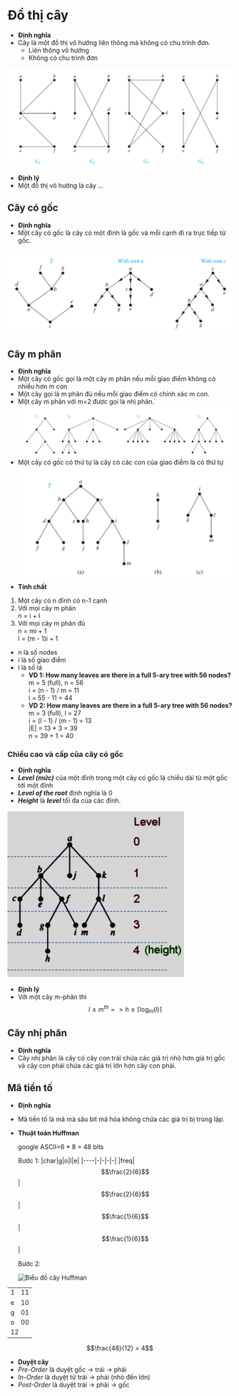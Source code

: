 # Đồ thị cây
- **Định nghĩa**
- Cây là một đồ thị vô hướng liên thông mà không có chu trình đơn.
    + Liên thông vô hướng
    + Không có chu trình đơn
<img src="Pictures_Source/Screenshot 2024-11-02 002855.png" alt="Tree Graph">

- **Định lý**
- Một đồ thị vô hướng là cây ...

## Cây có gốc
- **Định nghĩa**
- Một cây có gốc là cây có một đỉnh là gốc và mỗi cạnh đi ra trực tiếp từ gốc.
<img src="Pictures_Source\Screenshot 2024-11-02 003946.png" alt="Root Tree">

## Cây m phân
- **Định nghĩa**
- Một cây có gốc gọi là một cây m phân nếu mỗi giao điểm không có nhiều hơn m con
- Một cây gọi là m phân đủ nếu mỗi giao điểm có chính xác m con.
- Một cây m phân với m=2 được gọi là nhị phân.
![m-arry tree](<Pictures_Source/Screenshot 2024-11-02 004017.png>)
- Một cây có gốc có thứ tự là cây có các con của giao điểm là có thứ tự
![Ordered Tree](<Pictures_Source/Screenshot 2024-11-02 004034.png>)
- **Tính chất**
1. Một cây có n đỉnh có n-1 cạnh
2. Với mọi cây m phân</br>
    n = i + l
3. Với mọi cây m phân đủ</br>
    n = mi + 1</br>
    l = (m - 1)i + 1
- n là số nodes
- i là số giao điểm
- l là số lá
    - **VD 1: How many leaves are there in a full 5-ary tree with 56 nodes?**</br>
        m = 5 (full), n = 56</br>
        i = (n - 1) / m = 11</br>
        l = 55 - 11 = 44</br>
    - **VD 2: How many leaves are there in a full 5-ary tree with 56 nodes?**</br>
        m = 3 (full), l = 27</br>
        i = (l - 1) / (m - 1) = 13</br>
        |E| = 13 * 3 = 39</br>
        n = 39 + 1 = 40</br>

### Chiều cao và cấp của cây có gốc
- **Định nghĩa**
- ***Level (mức)*** của một đỉnh trong một cây có gốc là chiều dài từ một gốc tới một đỉnh
- ***Level of the root*** định nghĩa là 0
- ***Height*** là ***level*** tối đa của các đỉnh.

![Cây có gốc có level và height](<Pictures_Source/Screenshot 2024-11-02 at 00-41-01 Chapter 8 Trees - MAD101 - Chapter08_MAD.png>)

- **Định lý**
- Với một cây m-phân thì</br>
    $$l \leq m^{th} => h \ge \lceil\log_m(l)\rceil$$
## Cây nhị phân
- **Định nghĩa**
- Cây nhị phân là cây có cây con trái chứa các giá trị nhỏ hơn giá trị gốc và cây con phải chứa các giá trị lớn hơn cây con phải.
## Mã tiền tố
- **Định nghĩa**
- Mã tiền tố là mã mà sâu bit mã hóa không chứa các giá trị bị trùng lặp.
- **Thuật toán Huffman**
    
    google      ASCII=6 * 8 = 48 bits
    
    Bước 1:
    |char|g|o|l|e|
    |----|-|-|-|-|
    |freq|$$\frac{2}{6}$$|$$\frac{2}{6}$$|$$\frac{1}{6}$$|$$\frac{1}{6}$$|
    
    Bước 2:
    
    ![Biểu đồ cây Huffman]()
<table>
    <tr>
        <td>1</td>
        <td>11</td>
    </tr>
    <tr>
        <td>e</td>
        <td>10</td>
    </tr>
    <tr>
        <td>g</td>
        <td>01</td>
    </tr>
    <tr>
        <td>o</td>
        <td>00</td>
    </tr>
    <tr>
        <td colspan="2">12</td>
    </tr>
</table>

$$\frac{48}{12} = 4$$
- **Duyệt cây**
- *Pre-Order* là duyệt gốc -> trái -> phải
- *In-Order* là duyệt từ trái -> phải (nhỏ đến lớn)
- *Post-Order* là duyệt trái -> phải -> gốc
